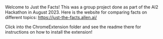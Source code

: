 Welcome to Just the Facts! This was a group project done as part of the AI2 Hackathon in August 2023. 
Here is the website for comparing facts on different topics: https://just-the-facts.allen.ai/

Click into the ChromeExtension folder and see the readme there for instructions on how to install the extension!